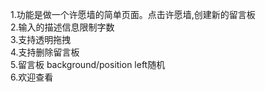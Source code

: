 1.功能是做一个许愿墙的简单页面。点击许愿墙,创建新的留言板  
2.输入的描述信息限制字数  
3.支持透明拖拽  
4.支持删除留言板  
5.留言板 background/position left随机  
6.欢迎查看
